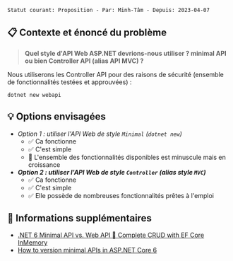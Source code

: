 ```text
Statut courant: Proposition - Par: Minh-Tâm - Depuis: 2023-04-07
```

## 📋 Contexte et énoncé du problème
> **Quel style d'API Web ASP.NET devrions-nous utiliser ? minimal API ou bien Controller API (alias API MVC) ?**

Nous utiliserons les Controller API pour des raisons de sécurité (ensemble de fonctionnalités testées et approuvées) :
```text
dotnet new webapi
```

## 💡 Options envisagées
* _Option 1 : utiliser l'API Web de style `Minimal` (`dotnet new`)_
  * ✅ Ca fonctionne
  * ✅ C'est simple
  * 🚫 L'ensemble des fonctionnalités disponibles est minuscule mais en croissance
* **_Option 2 : utiliser l'API Web de style `Controller` (alias style `MVC`)_**
  * ✅ Ca fonctionne
  * ✅ C'est simple
  * ✅ Elle possède de nombreuses fonctionnalités prêtes à l'emploi

## 📎 Informations supplémentaires
* [.NET 6 Minimal API vs. Web API 🚀 Complete CRUD with EF Core InMemory](reasons)
* [How to version minimal APIs in ASP.NET Core 6](https://www.infoworld.com/article/3671870/how-to-version-minimal-apis-in-aspnet-core-6.html)
